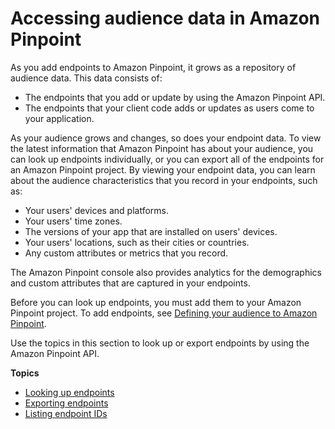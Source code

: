 # Accessing audience data in Amazon Pinpoint<a name="audience-data"></a>

As you add endpoints to Amazon Pinpoint, it grows as a repository of audience data\. This data consists of:
+ The endpoints that you add or update by using the Amazon Pinpoint API\.
+ The endpoints that your client code adds or updates as users come to your application\.

As your audience grows and changes, so does your endpoint data\. To view the latest information that Amazon Pinpoint has about your audience, you can look up endpoints individually, or you can export all of the endpoints for an Amazon Pinpoint project\. By viewing your endpoint data, you can learn about the audience characteristics that you record in your endpoints, such as:
+ Your users' devices and platforms\.
+ Your users' time zones\.
+ The versions of your app that are installed on users' devices\.
+ Your users' locations, such as their cities or countries\.
+ Any custom attributes or metrics that you record\.

The Amazon Pinpoint console also provides analytics for the demographics and custom attributes that are captured in your endpoints\.

Before you can look up endpoints, you must add them to your Amazon Pinpoint project\. To add endpoints, see [Defining your audience to Amazon Pinpoint](audience-define.md)\.

Use the topics in this section to look up or export endpoints by using the Amazon Pinpoint API\.

**Topics**
+ [Looking up endpoints](audience-data-endpoints.md)
+ [Exporting endpoints](audience-data-export.md)
+ [Listing endpoint IDs](audience-data-list-ids.md)